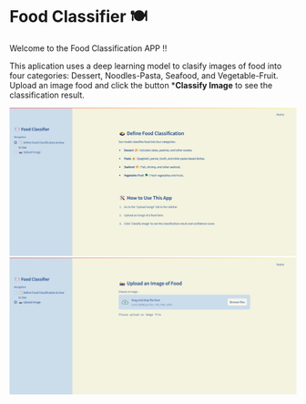 # Food Classifier 🍽️
Welcome to the Food Classification APP ‼️

This aplication uses a deep learning model to clasify images of food into four categories: Dessert, Noodles-Pasta, Seafood, and Vegetable-Fruit.
Upload an image food and click the button ***Classify Image** to see the classification result.


![Food Classifier App Screenshot](./screencapture/screencapture-app.png)
![Food Classifier App Screenshot](./screencapture/screencapture-app2.png)
